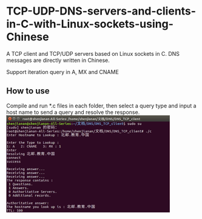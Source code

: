 # TCP-UDP-DNS-servers-and-clients-in-C-with-Linux-sockets-using-Chinese
A TCP client and TCP/UDP servers based on Linux sockets in C. DNS messages are directly written in Chinese.

Support iteration query in A, MX and CNAME

## How to use
Compile and run *.c files in each folder, then select a query type and input a host name to send a query and resolve the response.       
![image](https://github.com/shenjianan97/TCP-UDP-DNS-servers-and-clients-in-C-with-Linux-sockets-using-Chinese/raw/master/images/sample.png)